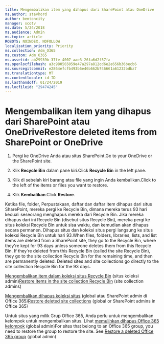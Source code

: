 ```yaml
---
title: Mengembalikan item yang dihapus dari SharePoint atau OneDrive
ms.author: stevhord
author: bentoncity
manager: scotv
ms.date: 5/24/2018
ms.audience: Admin
ms.topic: article
ROBOTS: NOINDEX, NOFOLLOW
localization_priority: Priority
ms.collection: Adm_O365
ms.custom: Adm_O365
ms.assetid: ab29939b-37fe-4007-aae3-26fa6d2f57fa
ms.openlocfilehash: a3c980565059e47a297a812cd6e2e656b36becb6
ms.sourcegitcommit: e2864efcfb493b6e46b662b746661a61232bdba7
ms.translationtype: MT
ms.contentlocale: id-ID
ms.lasthandoff: 01/24/2019
ms.locfileid: "29474245"
---
```

# <a name="restore-deleted-items-from-sharepoint-or-onedrive"></a><span data-ttu-id="6a756-102">Mengembalikan item yang dihapus dari SharePoint atau OneDrive</span><span class="sxs-lookup"><span data-stu-id="6a756-102">Restore deleted items from SharePoint or OneDrive</span></span>

1. <span data-ttu-id="6a756-103">Pergi ke OneDrive Anda atau situs SharePoint.</span><span class="sxs-lookup"><span data-stu-id="6a756-103">Go to your OneDrive or the SharePoint site.</span></span>
    
2. <span data-ttu-id="6a756-104">Klik **Recycle Bin** dalam pane kiri.</span><span class="sxs-lookup"><span data-stu-id="6a756-104">Click **Recycle Bin** in the left pane.</span></span> 
    
3. <span data-ttu-id="6a756-105">Klik di sebelah kiri barang atau file yang ingin Anda kembalikan.</span><span class="sxs-lookup"><span data-stu-id="6a756-105">Click to the left of the items or files you want to restore.</span></span>
    
4. <span data-ttu-id="6a756-106">Klik **Kembalikan**.</span><span class="sxs-lookup"><span data-stu-id="6a756-106">Click **Restore**.</span></span> 
    
<span data-ttu-id="6a756-p101">Ketika file, folder, Perpustakaan, daftar dan daftar item dihapus dari situs SharePoint, mereka pergi ke Recycle Bin, dimana mereka terus 93 hari kecuali seseorang menghapus mereka dari Recycle Bin. Jika mereka dihapus dari ini Recycle Bin (disebut situs Recycle Bin), mereka pergi ke situs koleksi Recycle Bin untuk sisa waktu, dan kemudian akan dihapus secara permanen. Dihapus situs dan koleksi situs pergi langsung ke situs koleksi Recycle Bin untuk hari 93.</span><span class="sxs-lookup"><span data-stu-id="6a756-p101">When files, folders, libraries, lists, and list items are deleted from a SharePoint site, they go to the Recycle Bin, where they're kept for 93 days unless someone deletes them from this Recycle Bin. If they're deleted from this Recycle Bin (called the site Recycle Bin), they go to the site collection Recycle Bin for the remaining time, and then are permanently deleted. Deleted sites and site collections go directly to the site collection Recycle Bin for the 93 days.</span></span>
  
<span data-ttu-id="6a756-110">[Mengembalikan item dalam koleksi situs Recycle Bin](https://go.microsoft.com/fwlink/?linkid=867800) (situs koleksi admin)</span><span class="sxs-lookup"><span data-stu-id="6a756-110">[Restore items in the site collection Recycle Bin](https://go.microsoft.com/fwlink/?linkid=867800) (site collection admins)</span></span> 
  
<span data-ttu-id="6a756-111">[Mengembalikan dihapus koleksi situs](https://go.microsoft.com/fwlink/?linkid=867660) (global atau SharePoint admin di Office 365)</span><span class="sxs-lookup"><span data-stu-id="6a756-111">[Restore deleted site collections](https://go.microsoft.com/fwlink/?linkid=867660) (global or SharePoint admins in Office 365)</span></span> 
  
<span data-ttu-id="6a756-p102">Untuk situs yang milik Grup Office 365, Anda perlu untuk mengembalikan kelompok untuk mengembalikan situs. Lihat [memulihkan dihapus Office 365 kelompok](https://go.microsoft.com/fwlink/?linkid=867802) (global admin)</span><span class="sxs-lookup"><span data-stu-id="6a756-p102">For sites that belong to an Office 365 group, you need to restore the group to restore the site. See [Restore a deleted Office 365 group](https://go.microsoft.com/fwlink/?linkid=867802) (global admin)</span></span> 
  

